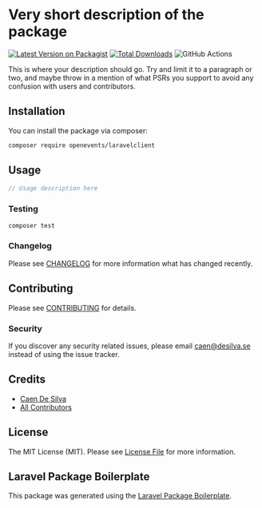 # Very short description of the package

[![Latest Version on Packagist](https://img.shields.io/packagist/v/openevents/laravelclient.svg?style=flat-square)](https://packagist.org/packages/openevents/laravelclient)
[![Total Downloads](https://img.shields.io/packagist/dt/openevents/laravelclient.svg?style=flat-square)](https://packagist.org/packages/openevents/laravelclient)
![GitHub Actions](https://github.com/openevents/laravelclient/actions/workflows/main.yml/badge.svg)

This is where your description should go. Try and limit it to a paragraph or two, and maybe throw in a mention of what PSRs you support to avoid any confusion with users and contributors.

## Installation

You can install the package via composer:

```bash
composer require openevents/laravelclient
```

## Usage

```php
// Usage description here
```

### Testing

```bash
composer test
```

### Changelog

Please see [CHANGELOG](CHANGELOG.md) for more information what has changed recently.

## Contributing

Please see [CONTRIBUTING](CONTRIBUTING.md) for details.

### Security

If you discover any security related issues, please email caen@desilva.se instead of using the issue tracker.

## Credits

-   [Caen De Silva](https://github.com/openevents)
-   [All Contributors](../../contributors)

## License

The MIT License (MIT). Please see [License File](LICENSE.md) for more information.

## Laravel Package Boilerplate

This package was generated using the [Laravel Package Boilerplate](https://laravelpackageboilerplate.com).
